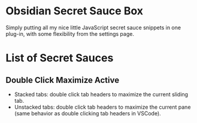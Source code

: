 # Obsidian Secret Sauce Box

Simply putting all my nice little JavaScript secret sauce snippets in one plug-in, with some flexibility from the settings page.

# List of Secret Sauces
## Double Click Maximize Active
- Stacked tabs: double click tab headers to maximize the current sliding tab.
- Unstacked tabs: double click tab headers to maximize the current pane (same behavior as double clicking tab headers in VSCode).
